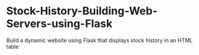 # Stock-History-Building-Web-Servers-using-Flask
Build a dynamic website using Flask that displays stock history in an HTML table

